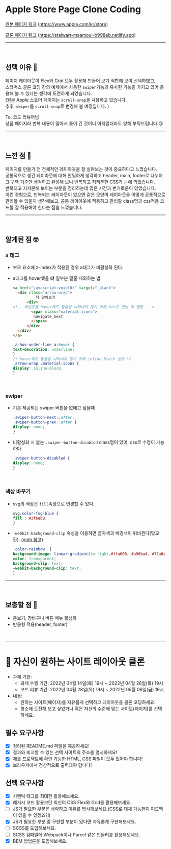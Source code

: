 # Apple Store Page Clone Coding

[원본 페이지 링크](https://www.apple.com/kr/store) (https://www.apple.com/kr/store)


[클론 페이지 링크](https://stalwart-maamoul-b998eb.netlify.app) (https://stalwart-maamoul-b998eb.netlify.app)

---
<br/>

## 선택 이유 🥹

페이지 레이아웃이 Flex와 Grid 모두 활용해 만들어 보기 적합해 보여 선택하였고,    
스타벅스 클론 코딩 강의 예제에서 사용한 `swiper`기능과 유사한 기능을 가지고 있어 응용해 볼 수 있다는 생각에 도전하게 되었습니다.  
(원본 Apple 스토어 페이지는 `scroll-snap`을 사용하고 있습니다.  
추후, `swiper`를 `scroll-snap`로 변경해 볼 예정입니다. )

To. 코드 리뷰어님  
상품 페이지라 반복 내용이 많아서 줄이 긴 것이니 어지럽더라도 양해 부탁드립니다.😢

---
<br/>

## 느낀 점 🤔

페이지를 만들기 전 전체적인 레이아웃을 잘 살펴보는 것이 중요하다고 느꼈습니다.  
공통적으로 생긴 레이아웃에 대해 안일하게 생각하고 header, main, footer로 나누어 그 구역 기준만 생각하고 완성해 보니 반복되고 지저분한 CSS가 눈에 띄었습니다.  
반복되고 지저분해 보이는 부분을 정리하는데 많은 시간과 번거로움이 있었습니다.  
이런 경험으로, 반복되는 레이아웃이 있으면 같은 모양의 레이아웃을 어떻게 공통적으로 관리할 수 있을지 생각해보고, 공통 레이아웃에 적용하고 관리할 class명과 css적용 코드를 잘 적용해야 한다는 점을 느꼈습니다.  

---
<br/>

## 알게된 점 🤓

### a 태그
- 부모 요소에 z-index가 적용된 경우 a태그가 비활성화 된다.
- a태그를 hover했을 떄 일부분 밑줄 제외하는 법

  ```html
  <a href="javascript:void(0)" target="_blank">
    <div class="arrow-wrap">
            더 알아보기
        <div>
  <!-- 화살표를 hover해도 밑줄을 나타내지 않기 위해 div로 한번 더 랩핑  -->
          <span class="material-icons">
           navigate_next 
          </span>
        </div>
    </div>
  </a>
  ```
  ```css
  .a-hov-under-line a:hover {
  text-decoration: underline;
  }
  /* hover해도 밑줄을 나타내지 않기 위해 inline-block 설정 */
  .arrow-wrap .material-icons {
  display: inline-block;
  }
  ```
<br/>

### swiper
- 기본 제공되는 swiper 버튼을 없애고 싶을때
  ```css
  .swiper-button-next::after,
  .swiper-button-prev::after {
  display: none;
  }
  ```
- 비활성화 시 붙는 `.swiper-button-disabled` class명이 있어, css로 수정이 가능하다.
  ```css
  .swiper-button-disabled {
  display: none;
  }
  ```
<br/>

### 색상 바꾸기
- svg의 색상은 `fill`속성으로 변경할 수 있다.
  ```css
  svg.color-fog-blue {
  fill : #3f6eb8;
  }
  ```
- `-webkit-background-clip` 속성을 이용하면 글자색과 배경색이 뒤바뀐다(맞교환).
  [(mdn 참고)](https://developer.mozilla.org/ko/docs/Web/CSS/background-clip)
  ```css
  .color-rainbow  {
  background-image: linear-gradient(to right,#ffa600, #a96ba4, #77a8c7, #82e8a0);
  color: transparent;
  background-clip: text;
  -webkit-background-clip: text;
  }
  ```
---
<br/>

## 보충할 점 👀
- 돋보기, 장바구니 버튼 메뉴 활성화
- 반응형 적용(header, footer)

<br/>

---
# 📌 자신이 원하는 사이트 레이아웃 클론

- 과제 기한:
  - 과제 수행 기간: 2022년 04월 14일(목) 19시 ~ 2022년 04월 28일(목) 19시
  - 코드 리뷰 기간: 2022년 04월 28일(목) 19시 ~ 2022년 05월 06일(금) 19시
- 내용:
  - 원하는 사이트(페이지)를 자유롭게 선택하고 레이아웃을 클론 코딩하세요.
  - 평소에 도전해 보고 싶었거나 혹은 자신의 수준에 맞는 사이트(페이지)를 선택하세요.

## 필수 요구사항

- [x] 정리된 README.md 파일을 제공하세요!
- [x] 결과와 비교할 수 있는 선택 사이트의 주소를 명시하세요!
- [x] 제출 프로젝트에 확인 가능한 HTML, CSS 파일이 모두 있어야 합니다!
- [x] 브라우저에서 정상적으로 출력돼야 합니다!

## 선택 요구사항

- [x] 시멘틱 태그를 최대한 활용해보세요.
- [x] 레거시 코드 활용보단 최신의 CSS Flex와 Grid를 활용해보세요.
- [ ] JS가 필요한 부분은 생략하고 이유를 명시해보세요.(CSS로 대체 가능한지 피드백이 있을 수 있겠죠?!)
- [x] JS가 필요한 부분 중 구현할 부분이 있다면 자유롭게 구현해보세요.
- [ ] SCSS를 도입해보세요.
- [ ] SCSS 컴파일에 Webpack이나 Parcel 같은 번들러를 활용해보세요.
- [x] BEM 방법론을 도입해보세요.